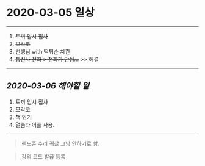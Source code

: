 # 2020-03-05 일상
-------------------------------
1. ~~토끼 임시 집사~~
2. ~~모각코~~
3. 선생님 with 떡튀순 치킨
4. ~~통신사 전화 > 전화가 안됨...~~ >> 해결

-----------------------------------

## *2020-03-06 해야할 일*
1. 토끼 임시 집사
2. 모각코
3. 책 읽기
4. 열품타 어플 사용.

------------
> 핸드폰 수리
귀찮 그냥 안하기로 함.

> 강의 코드 발급 등록
